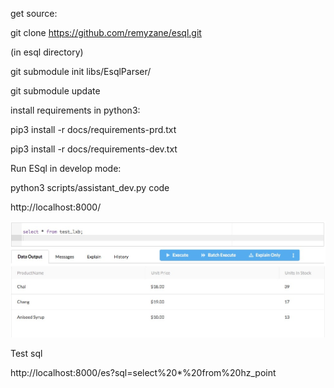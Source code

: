 
get source:

git clone https://github.com/remyzane/esql.git

(in esql directory)

git submodule init libs/EsqlParser/

git submodule update


install requirements in python3:

pip3 install -r docs/requirements-prd.txt

pip3 install -r docs/requirements-dev.txt 


Run ESql in develop mode:

python3 scripts/assistant_dev.py code

http://localhost:8000/


![thumbs up](docs/screenshot.png)


Test sql

http://localhost:8000/es?sql=select%20*%20from%20hz_point

